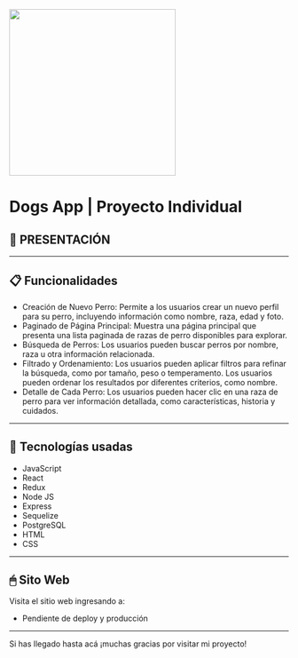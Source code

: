 <img src="https://static.fundacion-affinity.org/cdn/farfuture/PVbbIC-0M9y4fPbbCsdvAD8bcjjtbFc0NSP3lRwlWcE/mtime:1643275542/sites/default/files/los-10-sonidos-principales-del-perro.jpg" width="300">


# **Dogs App** | Proyecto Individual

## **📌 PRESENTACIÓN**

---

## **📋 Funcionalidades**

- Creación de Nuevo Perro: Permite a los usuarios crear un nuevo perfil para su perro, incluyendo información como nombre, raza, edad y foto.
- Paginado de Página Principal: Muestra una página principal que presenta una lista paginada de razas de perro disponibles para explorar.
- Búsqueda de Perros: Los usuarios pueden buscar perros por nombre, raza u otra información relacionada.
- Filtrado y Ordenamiento: Los usuarios pueden aplicar filtros para refinar la búsqueda, como por tamaño, peso o temperamento. Los usuarios pueden ordenar los resultados por diferentes criterios, como nombre.
- Detalle de Cada Perro: Los usuarios pueden hacer clic en una raza de perro para ver información detallada, como características, historia y cuidados.

---

## **📖 Tecnologías usadas**

- JavaScript
- React
- Redux
- Node JS
- Express
- Sequelize
- PostgreSQL
- HTML
- CSS
---

## **🖱 Sito Web**
Visita el sitio web ingresando a:
- Pendiente de deploy y producción

---

Si has llegado hasta acá ¡muchas gracias por visitar mi proyecto!